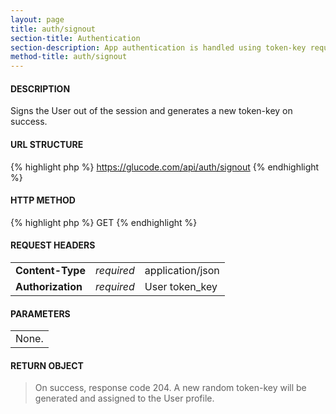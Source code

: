 ```yaml
---
layout: page
title: auth/signout
section-title: Authentication
section-description: App authentication is handled using token-key requests set via the AUTHORIZATION header in order to maintain stateless transactions. A User is assigned a token-key on account creation.
method-title: auth/signout
---
```


#### DESCRIPTION
<p class="message">Signs the User out of the session and generates a new token-key on success.</p>

#### URL STRUCTURE
{% highlight php %}
https://glucode.com/api/auth/signout
{% endhighlight %}

#### HTTP METHOD
{% highlight php %}
GET
{% endhighlight %}

#### REQUEST HEADERS
<table>
  <tbody>
    <tr>
      <td><strong>Content-Type</strong></td>
      <td><em>required</em></td>
      <td>application/json</td>
    </tr>
    <tr>
      <td><strong>Authorization</strong></td>
      <td><em>required</em></td>
      <td>User token_key</td>
    </tr>
  </tbody>
</table>

#### PARAMETERS
<table>
  <tbody>
    <tr>
      <td>None.</td>
    </tr>
    </tbody>
</table>

#### RETURN OBJECT
>On success, response code 204. A new random token-key will be generated and assigned to the User profile.


